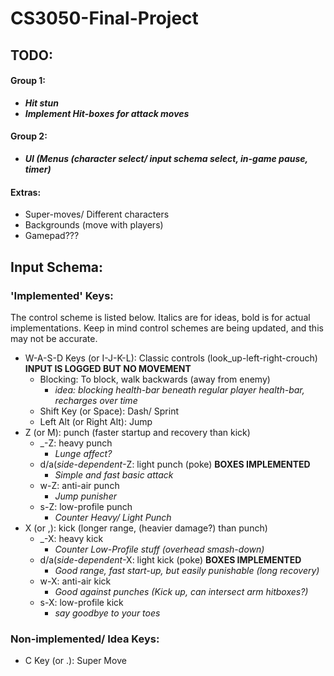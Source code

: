 # CS3050-Final-Project
## TODO:
#### Group 1:
- ***Hit stun***
- ***Implement Hit-boxes for attack moves***
#### Group 2:
- ***UI (Menus (character select/ input schema select, in-game pause, timer)***
#### Extras:
- Super-moves/ Different characters
- Backgrounds (move with players)
- Gamepad???

## Input Schema:
### 'Implemented' Keys:
The control scheme is listed below. Italics are for ideas, bold is for actual implementations. Keep in mind control 
schemes are being updated, and this may not be accurate.
- W-A-S-D Keys (or I-J-K-L): Classic controls (look_up-left-right-crouch) **INPUT IS LOGGED BUT NO MOVEMENT**
    - Blocking: To block, walk backwards (away from enemy)
      - *idea: blocking health-bar beneath regular player health-bar, recharges over time* 
    - Shift Key (or Space): Dash/ Sprint
    - Left Alt (or Right Alt): Jump
- Z (or M): punch (faster startup and recovery than kick)
    - _-Z: heavy punch
      - *Lunge affect?*
    - d/a(_side-dependent_-Z: light punch (poke) **BOXES IMPLEMENTED**
      - *Simple and fast basic attack*
    - w-Z: anti-air punch
      - *Jump punisher*
    - s-Z: low-profile punch
      - *Counter Heavy/ Light Punch*
- X (or ,): kick (longer range, (heavier damage?) than punch)
    - _-X: heavy kick
      - *Counter Low-Profile stuff (overhead smash-down)*
    - d/a(_side-dependent_-X: light kick (poke) **BOXES IMPLEMENTED**
      - *Good range, fast start-up, but easily punishable (long recovery)*
    - w-X: anti-air kick
      - *Good against punches (Kick up, can intersect arm hitboxes?)*
    - s-X: low-profile kick
      - *say goodbye to your toes*

### Non-implemented/ Idea Keys:
- C Key (or .): Super Move



